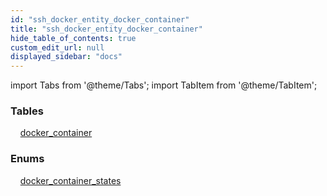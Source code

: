 ```yaml
---
id: "ssh_docker_entity_docker_container"
title: "ssh_docker_entity_docker_container"
hide_table_of_contents: true
custom_edit_url: null
displayed_sidebar: "docs"
---
```


import Tabs from '@theme/Tabs';
import TabItem from '@theme/TabItem';

<Tabs queryString="view">
  <TabItem value="components" label="Components" default>

### Tables

    [docker_container](../../ssh/tables/ssh_docker_entity_docker_container.DockerContainer)

### Enums
    [docker_container_states](../../ssh/enums/ssh_docker_entity_docker_container.DockerContainerStates)

</TabItem>
  <TabItem value="code-examples" label="Code examples">

</TabItem>
</Tabs>
